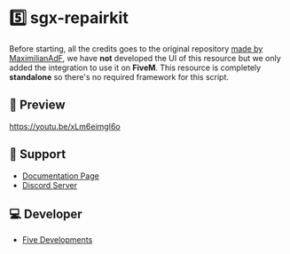 # 5️⃣ sgx-repairkit
Before starting, all the credits goes to the original repository [made by MaximilianAdF](https://github.com/MaximilianAdF/NoPixel-MiniGames-4.0), we have **not** developed the UI of this resource but we only added the integration to use it on **FiveM**.
This resource is completely **standalone** so there's no required framework for this script.

## 👀 Preview
https://youtu.be/xLm6eimgI6o

## 🤝 Support
- [Documentation Page](https://five-developments.gitbook.io/scripts/scripts/sgx-repairkit/setup)
- [Discord Server](https://discord.gg/547nKvQhZ7)

## 💻 Developer
- [Five Developments](https://discord.gg/547nKvQhZ7)
